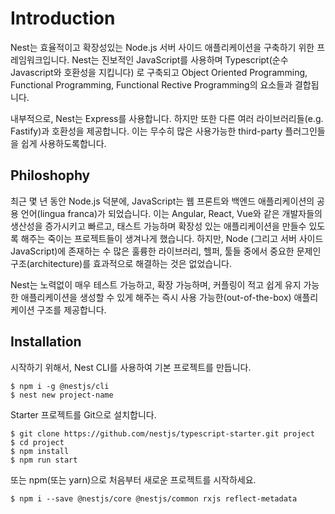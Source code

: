 # Introduction

Nest는 효율적이고 확장성있는 Node.js 서버 사이드 애플리케이션을 구축하기 위한 프레임워크입니다.
Nest는 진보적인 JavaScript를 사용하며 Typescript(순수 Javascript와 호환성을 지킵니다) 로 구축되고
Object Oriented Programming, Functional Programming, Functional Rective Programming의 요소들과 결합됩니다.

내부적으로, Nest는 Express를 사용합니다. 하지만 또한 다른 여러 라이브러리들(e.g. Fastify)과 호환성을 제공합니다.
이는 무수히 많은 사용가능한 third-party 플러그인들을 쉽게 사용하도록합니다.

## Philoshophy

최근 몇 년 동안 Node.js 덕분에, JavaScript는 웹 프론트와 백엔드 애플리케이션의 공용 언어(lingua franca)가 되었습니다.
이는 Angular, React, Vue와 같은 개발자들의 생산성을 증가시키고 빠르고, 태스트 가능하며 확장성 있는 애플리케이션을 만들수 있도록 해주는 죽이는 프로젝트들이 생겨나게 했습니다.
하지만, Node (그리고 서버 사이드 JavaScript)에 존재하는 수 많은 훌륭한 라이브러리, 헬퍼, 툴들 중에서 중요한 문제인 구조(architecture)를 효과적으로 해결하는 것은 없었습니다.

Nest는 노력없이 매우 테스트 가능하고, 확장 가능하며, 커플링이 적고 쉽게 유지 가능한 애플리케이션을 생성할 수 있게 해주는 즉시 사용 가능한(out-of-the-box) 애플리케이션 구조를 제공합니다.

## Installation

시작하기 위해서, Nest CLI를 사용하여 기본 프로젝트를 만듭니다.

```
$ npm i -g @nestjs/cli
$ nest new project-name
```

Starter 프로젝트를 Git으로 설치합니다.

```
$ git clone https://github.com/nestjs/typescript-starter.git project
$ cd project
$ npm install
$ npm run start
```

또는 npm(또는 yarn)으로 처음부터 새로운 프로젝트를 시작하세요.

```
$ npm i --save @nestjs/core @nestjs/common rxjs reflect-metadata
```